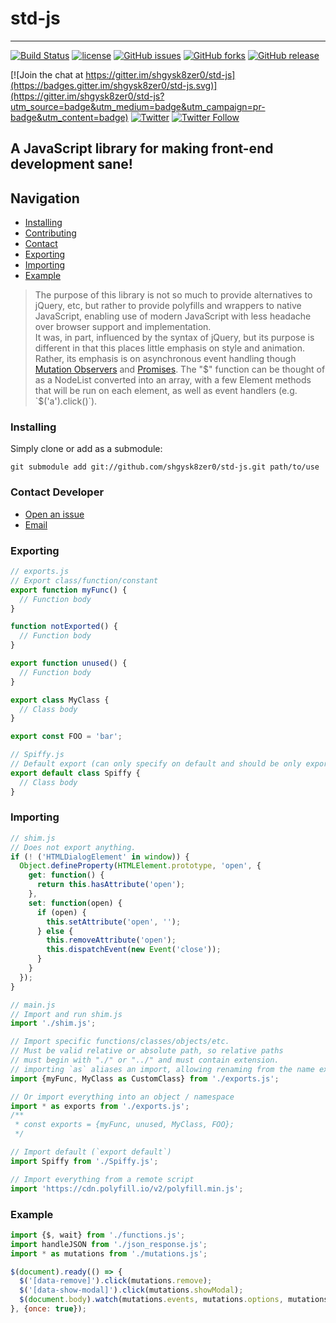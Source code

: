 # std-js

- - -

[![Build Status](https://travis-ci.org/shgysk8zer0/std-js.svg?branch=master)](https://travis-ci.org/shgysk8zer0/std-js)
[![license](https://img.shields.io/github/license/shgysk8zer0/std-js.svg)](https://github.com/shgysk8zer0/std-js/blob/master/LICENSE)
[![GitHub issues](https://img.shields.io/github/issues/shgysk8zer0/std-js.svg)](https://github.com/shgysk8zer0/std-js/issues)
[![GitHub forks](https://img.shields.io/github/forks/shgysk8zer0/std-js.svg)](https://github.com/shgysk8zer0/std-js/network)
[![GitHub release](https://img.shields.io/github/release/shgysk8zer0/std-js.svg)](https://github.com/shgysk8zer0/std-js/releases/latest)

[![Join the chat at https://gitter.im/shgysk8zer0/std-js](https://badges.gitter.im/shgysk8zer0/std-js.svg)](https://gitter.im/shgysk8zer0/std-js?utm_source=badge&utm_medium=badge&utm_campaign=pr-badge&utm_content=badge)
[![Twitter](https://img.shields.io/twitter/url/https/github.com/shgysk8zer0/std-js.svg?style=social)](https://twitter.com/intent/tweet)
[![Twitter Follow](https://img.shields.io/twitter/follow/espadrine.svg?style=social&label=Follow)](https://twitter.com/shgysk8zer0)

## A JavaScript library for making front-end development sane!

## Navigation
- [Installing](#installing)
- [Contributing](./docs/CONTRIBUTING.md)
- [Contact](#contact-developer)
- [Exporting](#exporting)
- [Importing](#importing)
- [Example](#example)

> The purpose of this library is not so much to provide alternatives to jQuery, etc,
> but rather to provide polyfills and wrappers to native JavaScript, enabling use
> of modern JavaScript with less headache over browser support and implementation.  
> It was, in part, influenced by the syntax of jQuery, but its purpose is different
> in that this places little emphasis on style and animation. Rather, its
> emphasis is on asynchronous event handling though [Mutation Observers](https://developer.mozilla.org/en-US/docs/Web/API/MutationObserver)
> and [Promises](https://developer.mozilla.org/en-US/docs/Mozilla/JavaScript_code_modules/Promise.jsm/Promise).
> The "$" function can be thought of as a NodeList converted into an array, with
> a few Element methods that will be run on each element, as well as event handlers
> (e.g. `$('a').click()`).

### Installing
Simply clone or add as a submodule:

`git submodule add git://github.com/shgysk8zer0/std-js.git path/to/use`

### Contact Developer
- [Open an issue](https://github.com/shgysk8zer0/std-js/issues)
- [Email](mailto:chris@chriszuber.com?subject=std-js)

### Exporting
```js
// exports.js
// Export class/function/constant
export function myFunc() {
  // Function body
}

function notExported() {
  // Function body
}

export function unused() {
  // Function body
}

export class MyClass {
  // Class body
}

export const FOO = 'bar';
```

```js
// Spiffy.js
// Default export (can only specify on default and should be only export)
export default class Spiffy {
  // Class body
}
```
### Importing
```js
// shim.js
// Does not export anything.
if (! ('HTMLDialogElement' in window)) {
  Object.defineProperty(HTMLElement.prototype, 'open', {
    get: function() {
      return this.hasAttribute('open');
    },
    set: function(open) {
      if (open) {
        this.setAttribute('open', '');
      } else {
        this.removeAttribute('open');
		this.dispatchEvent(new Event('close'));
      }
    }
  });
}
```
```js
// main.js
// Import and run shim.js
import './shim.js';

// Import specific functions/classes/objects/etc.
// Must be valid relative or absolute path, so relative paths
// must begin with "./" or "../" and must contain extension.
// importing `as` aliases an import, allowing renaming from the name exported
import {myFunc, MyClass as CustomClass} from './exports.js';

// Or import everything into an object / namespace
import * as exports from './exports.js';
/**
 * const exports = {myFunc, unused, MyClass, FOO};
 */

// Import default (`export default`)
import Spiffy from './Spiffy.js';

// Import everything from a remote script
import 'https://cdn.polyfill.io/v2/polyfill.min.js';
```

### Example
```js
import {$, wait} from './functions.js';
import handleJSON from './json_response.js';
import * as mutations from './mutations.js';

$(document).ready(() => {
  $('[data-remove]').click(mutations.remove);
  $('[data-show-modal]').click(mutations.showModal);
  $(document.body).watch(mutations.events, mutations.options, mutations.filter);
}, {once: true});
```
